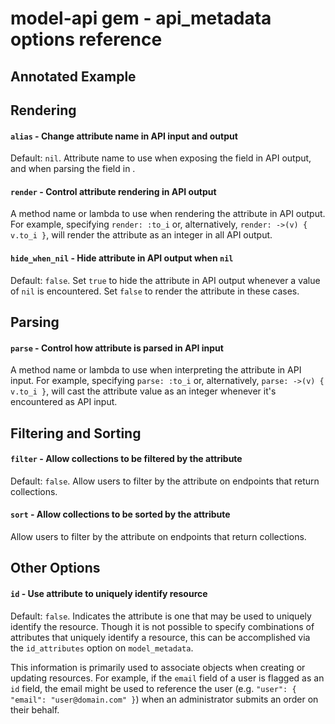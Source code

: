 # model-api gem - api_metadata options reference

## Annotated Example


## Rendering

#### `alias` - Change attribute name in API input and output
  Default: `nil`.  Attribute name to use when exposing the field in API output, and when parsing the
  field in .

#### `render` - Control attribute rendering in API output
  A method name or lambda to use when rendering the attribute in API output.  For example,
  specifying `render: :to_i` or, alternatively, `render: ->(v) { v.to_i }`, will render the
  attribute as an integer in all API output.

#### `hide_when_nil` - Hide attribute in API output when `nil`
  Default: `false`.  Set `true` to hide the attribute in API output whenever a value of `nil` is
  encountered.  Set `false` to render the attribute in these cases.


## Parsing

#### `parse` - Control how attribute is parsed in API input
  A method name or lambda to use when interpreting the attribute in API input.  For example,
  specifying `parse: :to_i` or, alternatively, `parse: ->(v) { v.to_i }`, will cast the attribute
  value as an integer whenever it's encountered as API input.


## Filtering and Sorting

#### `filter` - Allow collections to be filtered by the attribute 
  Default: `false`.  Allow users to filter by the attribute on endpoints that return collections.

#### `sort` - Allow collections to be sorted by the attribute
  Allow users to filter by the attribute on endpoints that return collections.


## Other Options

#### `id` - Use attribute to uniquely identify resource
  Default: `false`.  Indicates the attribute is one that may be used to uniquely identify the
  resource.  Though it is not possible to specify combinations of attributes that uniquely identify a
  resource, this can be accomplished via the `id_attributes` option on `model_metadata`.
  
  This information is primarily used to associate objects when creating or updating resources.  For
  example, if the `email` field of a user is flagged as an `id` field, the email might be used to
  reference the user (e.g. `"user": { "email": "user@domain.com" }`) when an administrator submits an
  order on their behalf.
